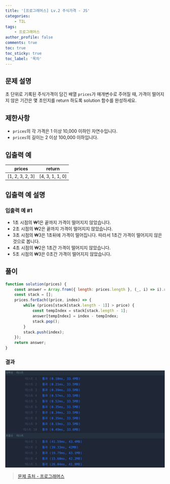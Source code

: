 ```yaml
---
title: '[프로그래머스] Lv.2 주식가격 - JS'
categories:
    - TIL
tags:
    - 프로그래머스
author_profile: false
comments: true
toc: true
toc_sticky: true
toc_label: '목차'
---
```


## 문제 설명

초 단위로 기록된 주식가격이 담긴 배열 `prices`가 매개변수로 주어질 때, 가격이 떨어지지 않은 기간은 몇 초인지를 return 하도록 solution 함수를 완성하세요.

## 제한사항

-   `prices`의 각 가격은 1 이상 10,000 이하인 자연수입니다.
-   `prices`의 길이는 2 이상 100,000 이하입니다.

## 입출력 예

| prices          | return          |
| --------------- | --------------- |
| [1, 2, 3, 2, 3] | [4, 3, 1, 1, 0] |

## 입출력 예 설명

### 입출력 예 #1

-   1초 시점의 ₩1은 끝까지 가격이 떨어지지 않았습니다.
-   2초 시점의 ₩2은 끝까지 가격이 떨어지지 않았습니다.
-   3초 시점의 ₩3은 1초뒤에 가격이 떨어집니다. 따라서 1초간 가격이 떨어지지 않은 것으로 봅니다.
-   4초 시점의 ₩2은 1초간 가격이 떨어지지 않았습니다.
-   5초 시점의 ₩3은 0초간 가격이 떨어지지 않았습니다.

## 풀이

```javascript
function solution(prices) {
    const answer = Array.from({ length: prices.length }, (_, i) => i).reverse();
    const stack = [];
    prices.forEach((price, index) => {
        while (prices[stack[stack.length - 1]] > price) {
            const tempIndex = stack[stack.length - 1];
            answer[tempIndex] = index - tempIndex;
            stack.pop();
        }
        stack.push(index);
    });
    return answer;
}
```

### 결과

![result1](/assets/images/2024/01/05/algorithm-119-result1.png)

> [문제 출처 - 프로그래머스](https://school.programmers.co.kr/learn/courses/30/lessons/42584)
